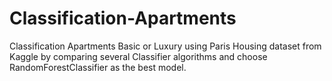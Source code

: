 # Classification-Apartments
Classification Apartments Basic or Luxury using Paris Housing dataset from Kaggle by comparing several Classifier algorithms and choose RandomForestClassifier as the best model.
